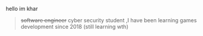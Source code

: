 hello im khar
>~~software engineer~~ cyber security student
>,I have been learning games development since 2018 (still learning wth)
